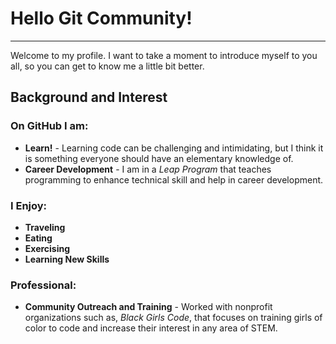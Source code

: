 

# Hello Git Community! 
---

Welcome to my profile. I want to take a moment to introduce myself to you all, so you can get to know me a little bit better. 

##  Background and Interest 


### On GitHub I am: 
- **Learn!** - Learning code can be challenging and intimidating, but I think it is something everyone should have an elementary knowledge of. 
- **Career Development** - I am in a *Leap Program* that teaches programming to enhance technical skill and help in career development. 


### I Enjoy: 
- **Traveling** 
- **Eating**
- **Exercising**
- **Learning New Skills**


### Professional: 
- **Community Outreach and Training** - Worked with nonprofit organizations such as, *Black Girls Code*, that focuses on training girls of color to code and increase their interest in any area of STEM.
<!--
**cawilli/cawilli** is a ✨ _special_ ✨ repository because its `README.md` (this file) appears on your GitHub profile.

Here are some ideas to get you started:

- 🔭 I’m currently working on ...
- 🌱 I’m currently learning ...
- 👯 I’m looking to collaborate on ...
- 🤔 I’m looking for help with ...
- 💬 Ask me about ...
- 📫 How to reach me: ...
- 😄 Pronouns: ...
- ⚡ Fun fact: ...
-->
